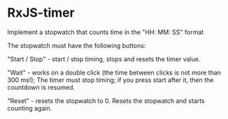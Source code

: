 # RxJS-timer

Implement a stopwatch that counts time in the "HH: MM: SS" format

The stopwatch must have the following buttons:

"Start / Stop" - start / stop timing, stops and resets the timer value.

"Wait" - works on a double click (the time between clicks is not more than 300 ms!); The timer must stop timing; if you press start after it, then the countdown is resumed.

"Reset" - resets the stopwatch to 0. Resets the stopwatch and starts counting again.

